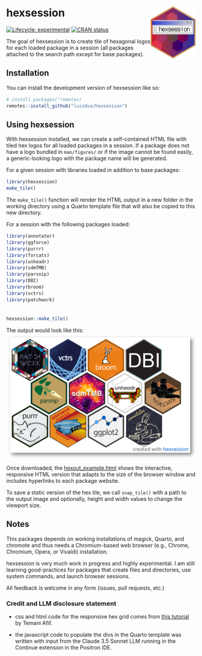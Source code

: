 
<!-- README.md is generated from README.Rmd. Please edit that file -->

# hexsession <img src="man/figures/logo.png" align="right" height="138" alt="" />

<!-- badges: start -->

[![Lifecycle:
experimental](https://img.shields.io/badge/lifecycle-experimental-orange.svg)](https://lifecycle.r-lib.org/articles/stages.html#experimental)
[![CRAN
status](https://www.r-pkg.org/badges/version/hexsession)](https://CRAN.R-project.org/package=hexsession)
<!-- badges: end -->

The goal of hexsession is to create tile of hexagonal logos for each
loaded package in a session (all packages attached to the search path
except for base packages).

## Installation

You can install the development version of hexsession like so:

``` r
# install.packages("remotes)
remotes::install_github("luisdva/hexsession")
```

## Using hexsession

With hexsession installed, we can create a self-contained HTML file with
tiled hex logos for all loaded packages in a session. If a package does
not have a logo bundled in `man/figures/` or if the image cannot be
found easily, a generic-looking logo with the package name will be
generated.

For a given session with libraries loaded in addition to base packages:

``` r
library(hexsession)
make_tile()
```

The `make_tile()` function will render the HTML output in a new folder
in the working directory using a Quarto template file that will also be
copied to this new directory.

For a session with the following packages loaded:

``` r
library(annotater)
library(ggforce)
library(purrr)
library(forcats)
library(unheadr)
library(sdmTMB)
library(parsnip)
library(DBI)
library(broom)
library(vctrs)
library(patchwork)


hexsession::make_tile()
```

The output would look like this: ![](man/figures/exampletile.png)

Once downloaded, the
[hexout_example.html](inst/extdata/hexout_example.html) shows the
interactive, responsive HTML version that adapts to the size of the
browser window and includes hyperlinks to each package website.

To save a static version of the hex tile, we call `snap_tile()` with a
path to the output image and optionally, height and width values to
change the viewport size.

## Notes

This packages depends on working installations of magick, Quarto, and
chromote and thus needs a Chromium-based web browser (e.g., Chrome,
Chromium, Opera, or Vivaldi) installation.

hexsession is very much work in progress and highly experimental. I am
still learning good-practices for packages that create files and
directories, use system commands, and launch browser sessions.

All feedback is welcome in any form (issues, pull requests, etc.)

### Credit and LLM disclosure statement

- css and html code for the responsive hex grid comes from [this
  tutorial](https://css-tricks.com/hexagons-and-beyond-flexible-responsive-grid-patterns-sans-media-queries/)
  by Temani Afif.

- the javascript code to populate the divs in the Quarto template was
  written with input from the Claude 3.5 Sonnet LLM running in the
  Continue extension in the Positron IDE.
